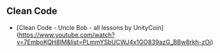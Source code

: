 ## **Clean Code**
- [Clean Code - Uncle Bob - all lessons by UnityCoin] (https://www.youtube.com/watch?v=7EmboKQH8lM&list=PLmmYSbUCWJ4x1GO839azG_BBw8rkh-zOj)
